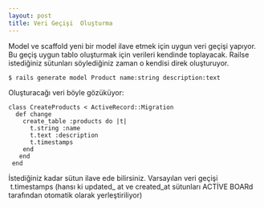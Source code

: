 ```yaml
---
layout: post
title: Veri Geçişi  Oluşturma
---
```


Model ve scaffold yeni bir model ilave etmek için uygun veri geçişi yapıyor. Bu geçiş uygun tablo oluşturmak için verileri kendinde toplayacak. Railse istediğiniz sütunları söylediğiniz zaman o kendisi direk oluşturuyor. 

    $ rails generate model Product name:string description:text

Oluşturacağı veri böyle gözüküyor:

    class CreateProducts < ActiveRecord::Migration
      def change
        create_table :products do |t|
          t.string :name
          t.text :description
          t.timestamps
        end
       end
     end

İstediğiniz kadar sütun ilave ede bilirsiniz. Varsayılan veri geçişi  t.timestamps (hansı ki updated_ at ve created_at sütunları ACTİVE BOARd tarafından otomatik olarak yerleştiriliyor)
  
